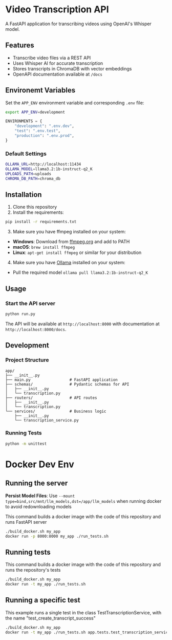 # Video Transcription API

A FastAPI application for transcribing videos using OpenAI's Whisper model.

## Features

- Transcribe video files via a REST API
- Uses Whisper AI for accurate transcription
- Stores transcripts in ChromaDB with vector embeddings
- OpenAPI documentation available at `/docs`

## Environemt Variables

Set the `APP_ENV` environment variable and corresponding `.env` file:

```bash
export APP_ENV=development
```

```python
ENVIRONMENTS = {
    "development": ".env.dev",
    "test": ".env.test",
    "production": ".env.prod",
}
```
### Default Settings

```bash
OLLAMA_URL=http://localhost:11434
OLLAMA_MODEL=llama3.2:1b-instruct-q2_K
UPLOADS_PATH=uploads
CHROMA_DB_PATH=chroma_db
```

## Installation

1. Clone this repository
2. Install the requirements:

```bash
pip install -r requirements.txt
```

3. Make sure you have ffmpeg installed on your system:

- **Windows**: Download from [ffmpeg.org](https://ffmpeg.org/download.html) and add to PATH
- **macOS**: `brew install ffmpeg`
- **Linux**: `apt-get install ffmpeg` or similar for your distribution

4. Make sure you have [Ollama](https://ollama.com/download) installed on your system:
- Pull the required model `ollama pull llama3.2:1b-instruct-q2_K`

## Usage

### Start the API server

```bash
python run.py
```

The API will be available at `http://localhost:8000` with documentation at `http://localhost:8000/docs`.

## Development

### Project Structure

```
app/
├── __init__.py
├── main.py                 # FastAPI application
├── schemas/                # Pydantic schemas for API
│   ├── __init__.py
│   └── transcription.py
├── routers/                # API routes
│   ├── __init__.py
│   └── transcription.py
└── services/               # Business logic
    ├── __init__.py
    └── transcription_service.py
```

### Running Tests

```bash
python -m unittest
```

# Docker Dev Env

## Running the server

**Persist Model Files**: Use `--mount type=bind,src/mnt/llm_models,dst=/app/llm_models` when running docker to avoid redownloading models

This command builds a docker image with the code of this repository and runs FastAPI server

```sh
./build_docker.sh my_app
docker run -p 8000:8000 my_app ./run_tests.sh
```

## Running tests

This command builds a docker image with the code of this repository and runs the repository's tests

```sh
./build_docker.sh my_app
docker run -t my_app ./run_tests.sh
```

## Running a specific test

This example runs a single test in the class TestTranscriptionService, with the name "test_create_transcript_success"

```sh
./build_docker.sh my_app
docker run -t my_app ./run_tests.sh app.tests.test_transcription_service.TestTranscriptionService.test_create_transcript_success
```